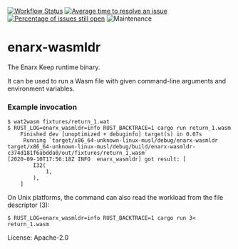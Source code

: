 [![Workflow Status](https://github.com/enarx/enarx-wasmldr/workflows/test/badge.svg)](https://github.com/enarx/enarx-wasmldr/actions?query=workflow%3A%22test%22)
[![Average time to resolve an issue](https://isitmaintained.com/badge/resolution/enarx/enarx-wasmldr.svg)](https://isitmaintained.com/project/enarx/enarx-wasmldr "Average time to resolve an issue")
[![Percentage of issues still open](https://isitmaintained.com/badge/open/enarx/enarx-wasmldr.svg)](https://isitmaintained.com/project/enarx/enarx-wasmldr "Percentage of issues still open")
![Maintenance](https://img.shields.io/badge/maintenance-activly--developed-brightgreen.svg)

# enarx-wasmldr

The Enarx Keep runtime binary.

It can be used to run a Wasm file with given command-line
arguments and environment variables.

### Example invocation

```console
$ wat2wasm fixtures/return_1.wat
$ RUST_LOG=enarx_wasmldr=info RUST_BACKTRACE=1 cargo run return_1.wasm
    Finished dev [unoptimized + debuginfo] target(s) in 0.07s
     Running `target/x86_64-unknown-linux-musl/debug/enarx-wasmldr target/x86_64-unknown-linux-musl/debug/build/enarx-wasmldr-c374d181f6abdda0/out/fixtures/return_1.wasm`
[2020-09-10T17:56:18Z INFO  enarx_wasmldr] got result: [
        I32(
            1,
        ),
    ]
```

On Unix platforms, the command can also read the workload from the
file descriptor (3):
```console
$ RUST_LOG=enarx_wasmldr=info RUST_BACKTRACE=1 cargo run 3< return_1.wasm
```


License: Apache-2.0
